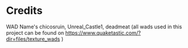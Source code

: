 # Credits

WAD Name's chicosruin, Unreal_Castle1, deadmeat  (all wads used in this project can be found on https://www.quaketastic.com/?dir=files/texture_wads )
